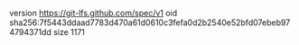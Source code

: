 version https://git-lfs.github.com/spec/v1
oid sha256:7f5443ddaad7783d470a61d0610c3fefa0d2b2540e52bfd07ebeb974794371dd
size 1171
